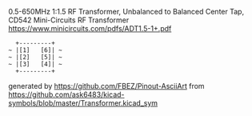 0.5-650MHz 1:1.5 RF Transformer, Unbalanced to Balanced Center Tap, CD542
Mini-Circuits RF Transformer
https://www.minicircuits.com/pdfs/ADT1.5-1+.pdf


	  +---------+
	~ |[1]   [6]| ~
	~ |[2]   [5]| ~
	~ |[3]   [4]| ~
	  +---------+


generated by https://github.com/FBEZ/Pinout-AsciiArt from https://github.com/ask6483/kicad-symbols/blob/master/Transformer.kicad_sym